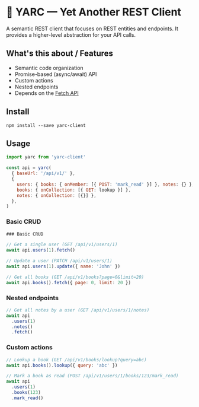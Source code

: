 # 🌱 YARC — Yet Another REST Client

A semantic REST client that focuses on REST entities and endpoints. It provides a higher-level abstraction for your API calls.

## What's this about / Features

- Semantic code organization
- Promise-based (async/await) API
- Custom actions
- Nested endpoints
- Depends on the [Fetch API](https://developer.mozilla.org/en-US/docs/Web/API/Fetch_API)

## Install

```
npm install --save yarc-client
```

## Usage

```javascript
import yarc from 'yarc-client'

const api = yarc(
  { baseUrl: '/api/v1/' },
  {
    users: { books: { onMember: [{ POST: 'mark_read' }] }, notes: {} },
    books: { onCollection: [{ GET: lookup }] },
    notes: { onCollection: [{}] },
  },
)
```

### Basic CRUD

```javascript
### Basic CRUD

// Get a single user (GET /api/v1/users/1)
await api.users(1).fetch()

// Update a user (PATCH /api/v1/users/1)
await api.users(1).update({ name: 'John' })

// Get all books (GET /api/v1/books?page=0&limit=20)
await api.books().fetch({ page: 0, limit: 20 })
```

### Nested endpoints

```javascript
// Get all notes by a user (GET /api/v1/users/1/notes)
await api
  .users(1)
  .notes()
  .fetch()
```

### Custom actions

```javascript
// Lookup a book (GET /api/v1/books/lookup?query=abc)
await api.books().lookup({ query: 'abc' })

// Mark a book as read (POST /api/v1/users/1/books/123/mark_read)
await api
  .users(1)
  .books(123)
  .mark_read()
```
